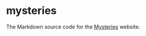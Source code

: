# mysteries

The Markdown source code for the [Mysteries](https://ege-erdil.github.io/mysteries/) website.
